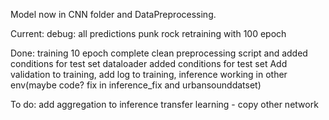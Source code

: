 Model now in CNN folder and DataPreprocessing.

Current:
debug: all predictions punk rock
retraining with 100 epoch

Done:
training 10 epoch complete
clean preprocessing script and added conditions for test set
dataloader added conditions for test set
Add validation to training, add log to training,
inference working in other env(maybe code? fix in inference_fix and urbansounddatset)

To do:
add aggregation to inference
transfer learning - copy other network



